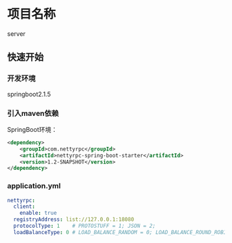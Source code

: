 # 项目名称
server
## 快速开始
### 开发环境
springboot2.1.5
### 引入maven依赖
SpringBoot环境：
```xml
<dependency>
    <groupId>com.nettyrpc</groupId>
    <artifactId>nettyrpc-spring-boot-starter</artifactId>
    <version>1.2-SNAPSHOT</version>
</dependency>
```
### application.yml
```yaml
nettyrpc:
  client:
    enable: true 
  registryAddress: list://127.0.0.1:18080
  protocolType: 1    # PROTOSTUFF = 1; JSON = 2;
  loadBalanceType: 0 # LOAD_BALANCE_RANDOM = 0; LOAD_BALANCE_ROUND_ROBIN = 1;
```

